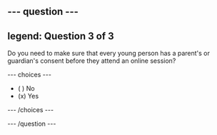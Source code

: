 --- question ---
---
legend: Question 3 of 3
---

Do you need to make sure that every young person has a parent's or guardian's consent before they attend an online session? 

--- choices ---

- ( ) No
- (x) Yes

--- /choices ---

--- /question ---
